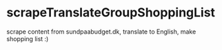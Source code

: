 # scrapeTranslateGroupShoppingList
scrape content from sundpaabudget.dk, translate to English, make shopping list :)
